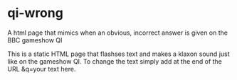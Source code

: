 qi-wrong
========

A html page that mimics when an obvious, incorrect answer is given on the BBC gameshow QI


This is a static HTML page that flashses text and makes a klaxon sound just like on the gameshow QI. To change the text simply add at the end of the URL &q=your text here.
